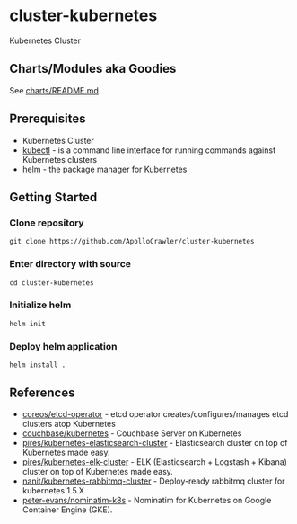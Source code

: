 # cluster-kubernetes

Kubernetes Cluster

## Charts/Modules aka Goodies

See [charts/README.md](charts/README.md)

## Prerequisites

- Kubernetes Cluster
- [kubectl](https://kubernetes.io/docs/user-guide/kubectl-overview/) - is a command line interface for running commands against Kubernetes clusters
- [helm](https://docs.helm.sh/using_helm/#installing-helm) - the package manager for Kubernetes

## Getting Started

### Clone repository

```
git clone https://github.com/ApolloCrawler/cluster-kubernetes
```

### Enter directory with source

```
cd cluster-kubernetes
```

### Initialize helm

```
helm init
```

### Deploy helm application

```
helm install .
```

## References

- [coreos/etcd-operator](https://github.com/coreos/etcd-operator) - etcd operator creates/configures/manages etcd clusters atop Kubernetes
- [couchbase/kubernetes](https://github.com/couchbase/kubernetes) - Couchbase Server on Kubernetes
- [pires/kubernetes-elasticsearch-cluster](https://github.com/pires/kubernetes-elasticsearch-cluster) - Elasticsearch cluster on top of Kubernetes made easy.
- [pires/kubernetes-elk-cluster](https://github.com/pires/kubernetes-elk-cluster) - ELK (Elasticsearch + Logstash + Kibana) cluster on top of Kubernetes made easy.
- [nanit/kubernetes-rabbitmq-cluster](https://github.com/nanit/kubernetes-rabbitmq-cluster) - Deploy-ready rabbitmq cluster for kubernetes 1.5.X
- [peter-evans/nominatim-k8s](https://github.com/peter-evans/nominatim-k8s) - Nominatim for Kubernetes on Google Container Engine (GKE). 
